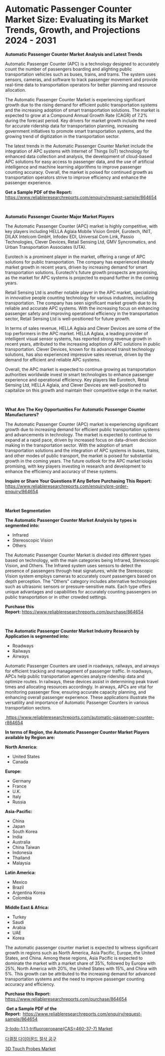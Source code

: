 <p><h1>Automatic Passenger Counter Market Size: Evaluating its Market Trends, Growth, and Projections 2024 - 2031</h1></p><p><strong>Automatic Passenger Counter Market Analysis and Latest Trends</strong></p>
<p><p>Automatic Passenger Counter (APC) is a technology designed to accurately count the number of passengers boarding and alighting public transportation vehicles such as buses, trains, and trams. The system uses sensors, cameras, and software to track passenger movement and provide real-time data to transportation operators for better planning and resource allocation.</p><p>The Automatic Passenger Counter Market is experiencing significant growth due to the rising demand for efficient public transportation systems and the increasing adoption of smart transportation solutions. The market is expected to grow at a Compound Annual Growth Rate (CAGR) of 7.2% during the forecast period. Key drivers for market growth include the need for accurate ridership data for transportation planning, increasing government initiatives to promote smart transportation systems, and the growing trend of digitization in the transportation sector.</p><p>The latest trends in the Automatic Passenger Counter Market include the integration of APC systems with Internet of Things (IoT) technology for enhanced data collection and analysis, the development of cloud-based APC solutions for easy access to passenger data, and the use of artificial intelligence and machine learning algorithms to improve passenger counting accuracy. Overall, the market is poised for continued growth as transportation operators strive to improve efficiency and enhance the passenger experience.</p></p>
<p><strong>Get a Sample PDF of the Report:&nbsp;</strong> <a href="https://www.reliableresearchreports.com/enquiry/request-sample/864654">https://www.reliableresearchreports.com/enquiry/request-sample/864654</a></p>
<p>&nbsp;</p>
<p><strong>Automatic Passenger Counter Major Market Players</strong></p>
<p><p>The Automatic Passenger Counter (APC) market is highly competitive, with key players including HELLA Aglaia Mobile Vision GmbH, Eurotech, INIT, DILAX Intelcom GmbH, Infodev EDI, Universal Com Link, Passio Technologies, Clever Devices, Retail Sensing Ltd, GMV Syncromatics, and Urban Transportation Associates (UTA). </p><p>Eurotech is a prominent player in the market, offering a range of APC solutions for public transportation. The company has experienced steady market growth in recent years, driven by increasing demand for smart transportation solutions. Eurotech's future growth prospects are promising, as the market for APC systems is projected to expand further in the coming years.</p><p>Retail Sensing Ltd is another notable player in the APC market, specializing in innovative people counting technology for various industries, including transportation. The company has seen significant market growth due to its reliable and accurate APC systems. With the increasing focus on enhancing passenger safety and improving operational efficiency in the transportation sector, Retail Sensing Ltd is well-positioned for future growth.</p><p>In terms of sales revenue, HELLA Aglaia and Clever Devices are some of the top performers in the APC market. HELLA Aglaia, a leading provider of intelligent visual sensor systems, has reported strong revenue growth in recent years, attributed to the increasing adoption of APC solutions in public transportation. Clever Devices, known for its advanced transit technology solutions, has also experienced impressive sales revenue, driven by the demand for efficient and reliable APC systems.</p><p>Overall, the APC market is expected to continue growing as transportation authorities worldwide invest in smart technologies to enhance passenger experience and operational efficiency. Key players like Eurotech, Retail Sensing Ltd, HELLA Aglaia, and Clever Devices are well-positioned to capitalize on this growth and maintain their competitive edge in the market.</p></p>
<p>&nbsp;</p>
<p><strong>What Are The Key Opportunities For Automatic Passenger Counter Manufacturers?</strong></p>
<p><p>The Automatic Passenger Counter (APC) market is experiencing significant growth due to increasing demand for efficient public transportation systems and advancements in technology. The market is expected to continue to expand at a rapid pace, driven by increased focus on data-driven decision making in the transportation sector. With the adoption of smart transportation solutions and the integration of APC systems in buses, trains, and other modes of public transport, the market is poised for substantial growth in the coming years. The future outlook for the APC market looks promising, with key players investing in research and development to enhance the efficiency and accuracy of these systems.</p></p>
<p><strong>Inquire or Share Your Questions If Any Before Purchasing This Report:</strong> <a href="https://www.reliableresearchreports.com/enquiry/pre-order-enquiry/864654">https://www.reliableresearchreports.com/enquiry/pre-order-enquiry/864654</a></p>
<p>&nbsp;</p>
<p><strong>Market Segmentation</strong></p>
<p><strong>The Automatic Passenger Counter Market Analysis by types is segmented into:</strong></p>
<p><ul><li>Infrared</li><li>Stereoscopic Vision</li><li>Others</li></ul></p>
<p><p>The Automatic Passenger Counter Market is divided into different types based on technology, with the main categories being Infrared, Stereoscopic Vision, and Others. The Infrared system uses sensors to detect the presence of passengers through heat signatures, while the Stereoscopic Vision system employs cameras to accurately count passengers based on depth perception. The "Others" category includes alternative technologies such as ultrasonic sensors or pressure-sensitive mats. Each type offers unique advantages and capabilities for accurately counting passengers on public transportation or in other crowded settings.</p></p>
<p><strong>Purchase this Report:&nbsp;</strong><a href="https://www.reliableresearchreports.com/purchase/864654">https://www.reliableresearchreports.com/purchase/864654</a></p>
<p>&nbsp;</p>
<p><strong>The Automatic Passenger Counter Market Industry Research by Application is segmented into:</strong></p>
<p><ul><li>Roadways</li><li>Railways</li><li>Airways</li></ul></p>
<p><p>Automatic Passenger Counters are used in roadways, railways, and airways for efficient tracking and management of passenger traffic. In roadways, APCs help public transportation agencies analyze ridership data and optimize routes. In railways, these devices assist in determining peak travel times and allocating resources accordingly. In airways, APCs are vital for monitoring passenger flow, ensuring accurate capacity planning, and enhancing overall passenger experience. These applications illustrate the versatility and importance of Automatic Passenger Counters in various transportation sectors.</p></p>
<p><a href="https://www.reliableresearchreports.com/automatic-passenger-counter-r864654">&nbsp;https://www.reliableresearchreports.com/automatic-passenger-counter-r864654</a></p>
<p><strong>In terms of Region, the Automatic Passenger Counter Market Players available by Region are:</strong></p>
<p>
    <p> <strong> North America: </strong>
        <ul>
            <li>United States</li>
            <li>Canada</li>
        </ul>
        </p> 
    <p> <strong> Europe: </strong>
        <ul>
            <li>Germany</li>
            <li>France</li>
            <li>U.K.</li>
            <li>Italy</li>
            <li>Russia</li>
        </ul>
        </p> 
    <p> <strong> Asia-Pacific: </strong>
        <ul>
            <li>China</li>
            <li>Japan</li>
            <li>South Korea</li>
            <li>India</li>
            <li>Australia</li>
            <li>China Taiwan</li>
            <li>Indonesia</li>
            <li>Thailand</li>
            <li>Malaysia</li>
        </ul>
        </p> 
    <p> <strong> Latin America: </strong>
        <ul>
            <li>Mexico</li>
            <li>Brazil</li>
            <li>Argentina Korea</li>
            <li>Colombia</li>
        </ul>
        </p> 
    <p> <strong> Middle East & Africa: </strong>
        <ul>
            <li>Turkey</li>
            <li>Saudi</li>
            <li>Arabia</li>
            <li>UAE</li>
            <li>Korea</li>
        </ul>
    </p>
    </p>
<p><p>The automatic passenger counter market is expected to witness significant growth in regions such as North America, Asia Pacific, Europe, the United States, and China. Among these regions, Asia Pacific is expected to dominate the market with a market share of 35%, followed by Europe with 25%, North America with 20%, the United States with 15%, and China with 5%. This growth can be attributed to the increasing demand for advanced transportation systems and the need to improve passenger counting accuracy and efficiency.</p></p>
<p><strong>Purchase this Report: </strong><a href="https://www.reliableresearchreports.com/purchase/864654">https://www.reliableresearchreports.com/purchase/864654</a></p>
<p>&nbsp;<strong>Get a Sample PDF of the Report:&nbsp;&nbsp;</strong><a href="https://www.reliableresearchreports.com/enquiry/request-sample/864654">https://www.reliableresearchreports.com/enquiry/request-sample/864654</a></p>
<p><strong></strong></p>
<p><p><a href="https://github.com/kulaberyasin52/Market-Research-Report-List-1/blob/main/3-iodo-111-trifluoropropanecas460-37-7-market.md">3-Iodo-1,1,1-trifluoropropane(CAS=460-37-7) Market</a></p><p><a href="https://medium.com/@ornellwebst/%EA%B8%80%EB%A1%9C%EB%B2%8C-%EB%8B%A4%EA%B2%B0%EC%A0%95-%EB%8B%A4%EC%9D%B4%EC%95%84%EB%AA%AC%EB%93%9C-%EC%A0%88%EC%82%AD-%EB%8F%84%EA%B5%AC-%EC%8B%9C%EC%9E%A5%EC%9D%80-2024%EB%85%84%EB%B6%80%ED%84%B0-2031%EB%85%84%EA%B9%8C%EC%A7%80-%EC%98%88%EC%83%81%EB%90%98%EB%8A%94-%EC%97%B0%ED%8F%89%EA%B7%A0-%EC%84%B1%EC%9E%A5%EB%A5%A0%EC%9D%B8-%EB%A1%9C-%EC%84%B1%EC%9E%A5%ED%95%A0-%EA%B2%83%EC%9C%BC%EB%A1%9C-%EC%98%88%EC%83%81%EB%90%A9%EB%8B%88%EB%8B%A4-ca512c49146b">다결정 다이아몬드 절삭 공구</a></p><p><a href="https://github.com/nafiafirdania/Market-Research-Report-List-1/blob/main/3d-touch-probes-market.md">3D Touch Probes Market</a></p></p>